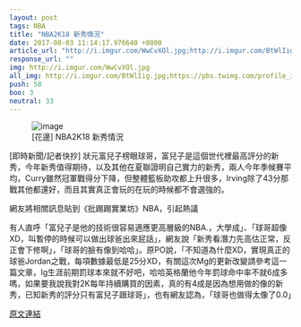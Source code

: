 ```yaml
---
layout: post
tags: NBA
title: "NBA2K18 新秀情況"
date: 2017-08-03 11:14:17.976640 +0800
article_url: "http://i.imgur.com/WwCvXOl.jpg;http://i.imgur.com/BtWlIig.jpg;https://twitter.com/Ronnie2K/status/892507958835265536;http://i.imgur.com/RMC605V.jpg;http://i.imgur.com/wtnD3ha.jpg;https://goo.gl/4ntyQ4"
response_url: ""
img: http://i.imgur.com/WwCvXOl.jpg
all_img: http://i.imgur.com/BtWlIig.jpg;https://pbs.twimg.com/profile_images/774292040444055552/H-4Stqr6_400x400.jpg;http://i.imgur.com/RMC605V.jpg;http://i.imgur.com/wtnD3ha.jpg
push: 58
boo: 3
neutral: 33
---
```


<figure>
<img src="http://i.imgur.com/WwCvXOl.jpg" alt="image">
<figcaption>
[花邊] NBA2K18 新秀情況
</figcaption>
</figure>



[即時新聞/記者快抄] 狀元富兒子榜眼球哥，富兒子是這個世代裡最高評分的新秀，今年新秀值得期待，以及其他在夏聯證明自己實力的新秀，兩人今年季候賽平均，Curry雖然冠軍戰得分下降，但整體籃板助攻都上升很多，Irving除了43分那戰其他都還好，而且其實真正會玩的在玩的時候都不會選強的。

網友將相關訊息貼到《批踢踢實業坊》NBA，引起熱議

有人直呼「富兒子是他的技術很容易適應更高層級的NBA.，大學成」、「球哥超像XD，叫暫停的時候可以做出球爸出來屁話」，網友說「新秀看潛力先高估正常，反正會下修啊」，「球哥的臉有像到哈哈」。原PO說，「不知道為什麼XD，實現真正的球爸Jordan之戰，每項數據最低是25分XD，有關這次Mg的更新改變請參考這一篇文章，Ig生涯前期罰球本來就不好吧，哈哈英格蘭他今年罰球命中率不就6成多嗎，如果要我說我對2K每年持續購買的因素，真的有4成是因為想用做的像的新秀，已知新秀的評分只有富兒子跟球哥」，也有網友認為，「球哥也做得太像了0.0」

<a href = "https://www.ptt.cc/bbs/NBA/M.1501633311.A.FC5.html">原文連結</a>

